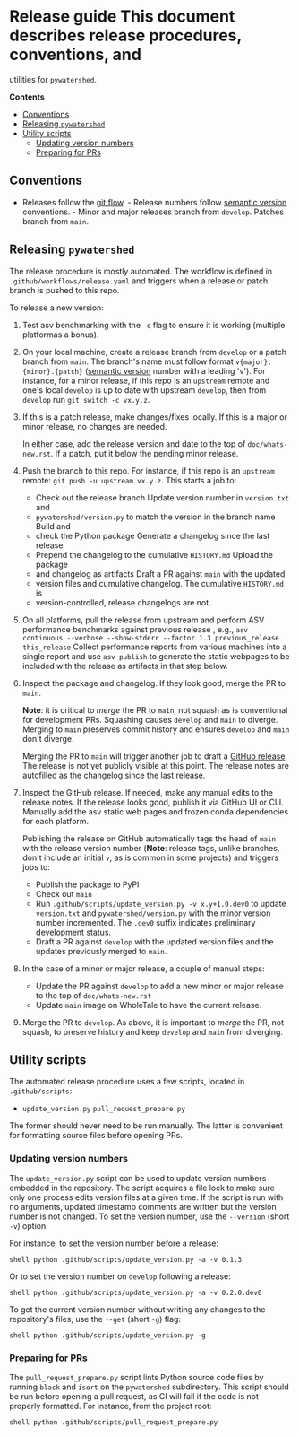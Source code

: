 # Release guide This document describes release procedures, conventions, and
utilities for `pywatershed`.

<!-- START doctoc generated TOC please keep comment here to allow auto update -->
<!-- DON'T EDIT THIS SECTION, INSTEAD RE-RUN doctoc TO UPDATE -->
**Contents**

- [Conventions](#conventions)
- [Releasing `pywatershed`](#releasing-pywatershed)
- [Utility scripts](#utility-scripts)
  - [Updating version numbers](#updating-version-numbers)
  - [Preparing for PRs](#preparing-for-prs)

<!-- END doctoc generated TOC please keep comment here to allow auto update -->

## Conventions

- Releases follow the [git
  flow](https://nvie.com/posts/a-successful-git-branching-model/).  - Release
  numbers follow [semantic version](https://semver.org/) conventions.  - Minor
  and major releases branch from `develop`. Patches branch from `main`.

## Releasing `pywatershed`

The release procedure is mostly automated. The workflow is defined in
`.github/workflows/release.yaml` and triggers when a release or patch branch is
pushed to this repo.

To release a new version:

1. Test asv benchmarking with the `-q` flag to ensure it is working (multiple
    platformas a bonus).

1. On your local machine, create a release branch from `develop` or a patch
   branch from `main`.  The branch's name must follow format
   `v{major}.{minor}.{patch}` ([semantic version](https://semver.org/) number
   with a leading 'v'). For instance, for a minor release, if this repo is an
   `upstream` remote and one's local `develop` is up to date with upstream
   `develop`, then from `develop` run `git switch -c vx.y.z`.

1. If this is a patch release, make changes/fixes locally. If this is a major or
    minor release, no changes are needed.

	In either case, add the release version and date to the top of
    `doc/whats-new.rst`. If a patch, put it below the pending minor release.

1. Push the branch to this repo. For instance, if this repo is an `upstream`
   remote: `git push -u upstream vx.y.z`. This starts a job to:

    - Check out the release branch Update version number in `version.txt` and
    - `pywatershed/version.py` to match the version in the branch name Build and
    - check the Python package Generate a changelog since the last release
    - Prepend the changelog to the cumulative `HISTORY.md` Upload the package
    - and changelog as artifacts Draft a PR against `main` with the updated
    - version files and cumulative changelog. The cumulative `HISTORY.md` is
    - version-controlled, release changelogs are not.

1. On all platforms, pull the release from upstream and perform ASV performance
	benchmarks against previous release , e.g., ``` asv continuous --verbose
	--show-stderr --factor 1.3 previous_release this_release ``` Collect
	performance reports from various machines into a single report and use `asv
	publish` to generate the static webpages to be included with the release as
	artifacts in that step below.

1. Inspect the package and changelog. If they look good, merge the PR to `main`.

    **Note**: it is critical to *merge* the PR to `main`, not squash as is
    conventional for development PRs. Squashing causes `develop` and `main` to
    diverge. Merging to `main` preserves commit history and ensures `develop`
    and `main` don't diverge.

    Merging the PR to `main` will trigger another job to draft a [GitHub
    release](https://github.com/EC-USGS/pywatershed/releases). The release is
    not yet publicly visible at this point. The release notes are autofilled as
    the changelog since the last release.

1. Inspect the GitHub release. If needed, make any manual edits to the release
   notes. If the release looks good, publish it via GitHub UI or CLI. Manually
   add the asv static web pages and frozen conda dependencies for each platform.

   Publishing the release on GitHub automatically tags the head of `main` with
   the release version number (**Note**: release tags, unlike branches, don't
   include an initial `v`, as is common in some projects) and triggers jobs to:

    - Publish the package to PyPI
    - Check out `main`
    - Run `.github/scripts/update_version.py -v x.y+1.0.dev0` to update
      `version.txt` and `pywatershed/version.py` with the minor version number
      incremented. The `.dev0` suffix indicates preliminary development status.
    - Draft a PR against `develop` with the updated version files and the
      updates previously merged to `main`.

1. In the case of a minor or major release, a couple of manual steps:
    - Update the PR against `develop` to add a new minor or major release to
      the top of `doc/whats-new.rst`
    - Update `main` image on WholeTale to have the current release.

1. Merge the PR to `develop`. As above, it is important to *merge* the PR, not
   squash, to preserve history and keep `develop` and `main` from diverging.


## Utility scripts

The automated release procedure uses a few scripts, located in
`.github/scripts`:

- `update_version.py` `pull_request_prepare.py`

The former should never need to be run manually. The latter is convenient for
formatting source files before opening PRs.

### Updating version numbers

The `update_version.py` script can be used to update version numbers embedded in
the repository. The script acquires a file lock to make sure only one process
edits version files at a given time. If the script is run with no arguments,
updated timestamp comments are written but the version number is not changed. To
set the version number, use the `--version` (short `-v`) option.

For instance, to set the version number before a release:

```shell python .github/scripts/update_version.py -a -v 0.1.3 ```

Or to set the version number on `develop` following a release:

```shell python .github/scripts/update_version.py -a -v 0.2.0.dev0 ```

To get the current version number without writing any changes to the
repository's files, use the `--get` (short `-g`) flag:

```shell python .github/scripts/update_version.py -g ```

### Preparing for PRs

The `pull_request_prepare.py` script lints Python source code files by running
`black` and `isort` on the `pywatershed` subdirectory. This script should be run
before opening a pull request, as CI will fail if the code is not properly
formatted. For instance, from the project root:

```shell python .github/scripts/pull_request_prepare.py ```

